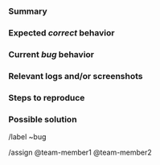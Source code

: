 <!---
Please read this!

Before opening a new issue, make sure to search for keywords in the issues and verify the issue you're about to submit isn't a duplicate.
--->

### Summary

<!-- Summarize the bug encountered concisely -->

### Expected *correct* behavior

<!-- Describe what you intended to get/see -->

### Current *bug* behavior

<!-- Describe what you actually got/saw -->

### Relevant logs and/or screenshots

<!-- Paste any relevant logs - please use code blocks (```) to format console output,
logs, and code as it's very hard to read otherwise. -->

### Steps to reproduce

<!-- List the platform, software version, etc, you are on. -->

<!-- List the steps you took to get/see the unexpected behavior -->

### Possible solution

<!-- List possible solutions for further investigations -->

<!-- List possible next steps -->

<!---
LINES BELOW WILL SET GITLAB ISSUE PROPERTIES
--->
/label ~bug
<!-- Assign the team members working on the bug -->
/assign @team-member1 @team-member2
